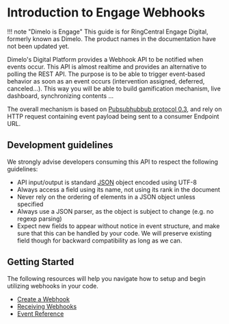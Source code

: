 # Introduction to Engage Webhooks

!!! note "Dimelo is Engage"
    This guide is for RingCentral Engage Digital, formerly known as Dimelo. The product names in the documentation have not been updated yet.

Dimelo's Digital Platform provides a Webhook API to be notified when events occur. This API is almost realtime and provides an alternative to polling the REST API. The purpose is to be able to trigger event-based behavior as soon as an event occurs (intervention assigned, deferred, canceled...). This way you will be able to build gamification mechanism, live dashboard, synchronizing contents ...

The overall mechanism is based on ​[Pubsubhubbub protocol 0.3​](https://pubsubhubbub.github.io/PubSubHubbub/pubsubhubbub-core-0.3.html), and rely on HTTP request containing event payload being sent to a consumer Endpoint URL.

## Development guidelines

We strongly advise developers consuming this API to respect the following guidelines:

* API input/output is standard [JSON](https://www.ietf.org/rfc/rfc4627.txt) object encoded using UTF-8
* Always access a field using its name, not using its rank in the document
* Never rely on the ordering of elements in a JSON object unless specified
* Always use a JSON parser, as the object is subject to change (e.g. no regexp parsing)
* Expect new fields to appear without notice in event structure, and make sure that this can be handled by your code. We will preserve existing field though for backward compatibility as long as we can.

## Getting Started

The following resources will help you navigate how to setup and begin utilizing webhooks in your code.

* [Create a Webhook](../create/)
* [Receiving Webhooks](../receive/)
* [Event Reference](../events/)